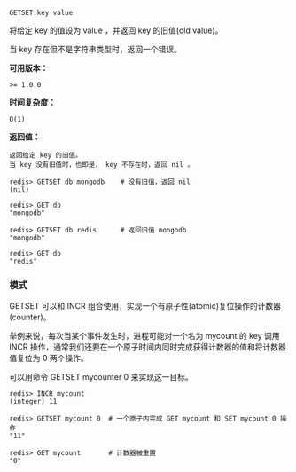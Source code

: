```text
GETSET key value
```

将给定 key 的值设为 value ，并返回 key 的旧值(old value)。

当 key 存在但不是字符串类型时，返回一个错误。

**可用版本：**

    >= 1.0.0
    
**时间复杂度：**

    O(1)
    
**返回值：**

    返回给定 key 的旧值。
    当 key 没有旧值时，也即是， key 不存在时，返回 nil 。


```text
redis> GETSET db mongodb    # 没有旧值，返回 nil
(nil)

redis> GET db
"mongodb"

redis> GETSET db redis      # 返回旧值 mongodb
"mongodb"

redis> GET db
"redis"
```

### 模式

GETSET 可以和 INCR 组合使用，实现一个有原子性(atomic)复位操作的计数器(counter)。

举例来说，每次当某个事件发生时，进程可能对一个名为 mycount 的 key 调用 INCR 操作，通常我们还要在一个原子时间内同时完成获得计数器的值和将计数器值复位为 0 两个操作。

可以用命令 GETSET mycounter 0 来实现这一目标。

```text
redis> INCR mycount
(integer) 11

redis> GETSET mycount 0  # 一个原子内完成 GET mycount 和 SET mycount 0 操作
"11"

redis> GET mycount       # 计数器被重置
"0"
```